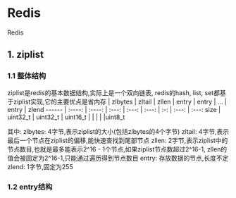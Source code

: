 # Redis
Redis
## 1. ziplist
### 1.1 整体结构
ziplist是redis的基本数据结构,实际上是一个双向链表, redis的hash, list, set都基于ziplist实现,它的主要优点是省内存
 | zlbytes | zltail | zllen | entry | entry | ... | entry | zlend
------ | :----:  | :----: | :---: | :---: | :---: | :-: | :---: | :---:
size | uint32_t | uint32_t | uint16_t | | | | |uint8_t

其中:
zlbytes: 4字节,表示ziplist的大小(包括zlbytes的4个字节)
zltail: 4字节,表示最后一个节点在ziplist的偏移,能快速查找到尾部节点
zllen: 2字节,表示ziplist中的节点数目,也就是最多能表示2^16 - 1个节点,如果ziplist节点数超过2^16-1, zllen的值会被固定为2^16-1,只能通过遍历得到节点数目
entry: 存放数据的节点,长度不定
zlend: 1字节,固定为255

### 1.2 entry结构
